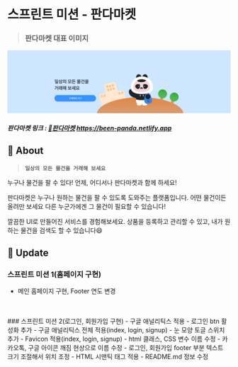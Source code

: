 # 스프린트 미션 - 판다마켓

> ### 판다마켓 대표 이미지

![판다마켓 대표 이미지](image/판다마켓%20대표%20이미지.png)

##### 판다마켓 링크 : [🐼판다마켓](https://been-panda.netlify.app) https://been-panda.netlify.app

## 🐼 About

> **`일상의 모든 물건을 거래해 보세요`**

누구나 물건을 팔 수 있다! 언제, 어디서나 판다마켓과 함께 하세요!

판다마켓은 누구나 원하는 물건을 팔 수 있도록 도와주는 플랫폼입니다. 어떤 물건이든 올려만 보세요 다른 누군가에겐 그 물건이 필요할 수 있습니다!

깔끔한 UI로 만들어진 서비스를 경험해보세요. 상품을 등록하고 관리할 수 있고, 내가 원하는 물건을 검색도 할 수 있습니다😄

##  🔄️ Update

### 스프린트 미션 1(홈페이지 구현)
  - 메인 홈페이지 구현, Footer 연도 변경
  <br>
  <br>
### 스프린트 미션 2(로그인, 회원가입 구현)
  - 구글 애널리틱스 적용
  - 로그인 btn 활성화 추가
  - 구글 애널리틱스 전체 적용(index, login, signup)
  - 눈 모양 토글 스위치 추가
  - Favicon 적용(index, login, signup)
  - html 클래스, CSS 변수 이름 수정
  - 카카오톡, 구글 아이콘 깨짐 현상으로 이름 수정
  - 로그인, 회원가입 footer 부분 텍스트 크기 조절해서 위치 조정
  - HTML 시맨틱 태그 적용
  - README.md 정보 수정